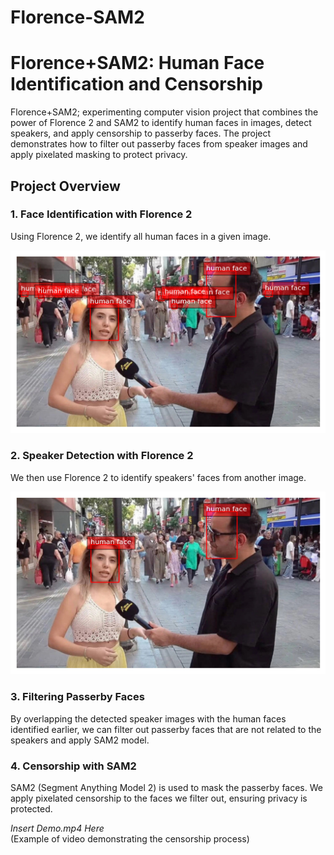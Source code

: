 # Florence-SAM2

# Florence+SAM2: Human Face Identification and Censorship

Florence+SAM2; experimenting computer vision project that combines the power of Florence 2 and SAM2 to identify human faces in images, detect speakers, and apply censorship to passerby faces. The project demonstrates how to filter out passerby faces from speaker images and apply pixelated masking to protect privacy.

## Project Overview

### 1. Face Identification with Florence 2
Using Florence 2, we identify all human faces in a given image. 

![Florence Result](result/Florence_result.png)  

### 2. Speaker Detection with Florence 2
We then use Florence 2 to identify speakers' faces from another image.

![Florence Result](result/Florence_Result_main_speaker.png) 

### 3. Filtering Passerby Faces
By overlapping the detected speaker images with the human faces identified earlier, we can filter out passerby faces that are not related to the speakers and apply SAM2 model.



### 4. Censorship with SAM2
SAM2 (Segment Anything Model 2) is used to mask the passerby faces. We apply pixelated censorship to the faces we filter out, ensuring privacy is protected.

*Insert Demo.mp4 Here*  
(Example of video demonstrating the censorship process)

